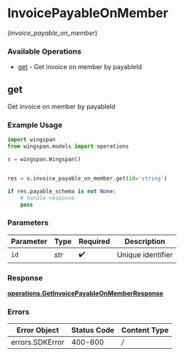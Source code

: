 # InvoicePayableOnMember
(*invoice_payable_on_member*)

### Available Operations

* [get](#get) - Get invoice on member by payableId

## get

Get invoice on member by payableId

### Example Usage

```python
import wingspan
from wingspan.models import operations

s = wingspan.Wingspan()


res = s.invoice_payable_on_member.get(id='string')

if res.payable_schema is not None:
    # handle response
    pass
```

### Parameters

| Parameter          | Type               | Required           | Description        |
| ------------------ | ------------------ | ------------------ | ------------------ |
| `id`               | *str*              | :heavy_check_mark: | Unique identifier  |


### Response

**[operations.GetInvoicePayableOnMemberResponse](../../models/operations/getinvoicepayableonmemberresponse.md)**
### Errors

| Error Object    | Status Code     | Content Type    |
| --------------- | --------------- | --------------- |
| errors.SDKError | 400-600         | */*             |
